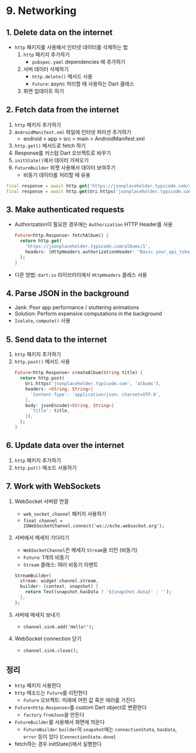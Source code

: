 # 9. Networking

## 1. Delete data on the internet

- `http` 패키지를 사용해서 인터넷 데이터를 삭제하는 법
  1. `http` 패키지 추가하기
     - `pubspec.yaml` dependencies 에 추가하기
  2. 서버 데이터 삭제하기
     - `http.delete()` 메서드 사용
     - `Future`: async 처리할 때 사용하는 Dart 클래스
  3. 화면 업데이트 하기

## 2. Fetch data from the internet

1. `http` 패키지 추가하기
2. `AndroidManifest.xml` 파일에 인터넷 퍼미션 추가하기
   - android > app > src > main > AndroidManifest.xml
3. `http.get()` 메서드로 fetch 하기
4. Response를 커스텀 Dart 오브젝트로 바꾸기
5. `initState()`에서 데이터 가져오기
6. `FutureBuilder` 위젯 사용해서 데이터 보여주기
   - 비동기 데이터를 처리할 때 유용

```dart
final response = await http.get('https://jsonplaceholder.typicode.com/albums/1');
final response = await http.get(Uri.https('jsonplaceholder.typicode.com', 'albums/1'));
```

## 3. Make authenticated requests

- Authorization이 필요한 경우에는 `Authorization` HTTP Header를 사용
  ```dart
  Future<http.Response> fetchAlbum() {
    return http.get(
      'https://jsonplaceholder.typicode.com/albums/1',
      headers: {HttpHeaders.authorizationHeader: "Basic your_api_token_here"},
    );
  }
  ```
- 다른 방법: `dart:io` 라이브러리에서 `HttpHeaders` 클래스 사용

## 4. Parse JSON in the background

- Jank: Poor app performance / stuttering animations
- Solution: Perform expensive computations in the background
- `Isolate`, `compute()` 사용

## 5. Send data to the internet

1. `http` 패키지 추가하기
2. `http.post()` 메서드 사용
   ```dart
   Future<http.Response> createAlbum(String title) {
     return http.post(
       Uri.https('jsonplaceholder.typicode.com', 'albums'),
       headers: <String, String>{
         'Content-Type': 'application/json; charset=UTF-8',
       },
       body: jsonEncode(<String, String>{
         'title': title,
       }),
     );
   }
   ```

## 6. Update data over the internet

1. `http` 패키지 추가하기
2. `http.put()` 메소드 사용하기

## 7. Work with WebSockets

1. WebSocket 서버랑 연결
   - `web_socket_channel` 패키지 사용하기
   - `final channel = IOWebSocketChannel.connect('ws://echo.websocket.org');`
2. 서버에서 메세지 기다리기

   - `WebSocketChannel`은 메세지 `Stream`을 리턴 (비동기)
   - `Future`: 1개의 비동기
   - `Stream` 클래스: 여러 비동기 이벤트

   ```dart
   StreamBuilder(
     stream: widget.channel.stream,
     builder: (context, snapshot) {
       return Text(snapshot.hasData ? '${snapshot.data}' : '');
     },
   );
   ```

3. 서버에 메세지 보내기
   - `channel.sink.add('Hello!');`
4. WebSocket connection 닫기
   - `channel.sink.close();`

## 정리

- `http` 패키지 사용한다
- `http` 메소드는 `Future`를 리턴한다
  - `Future` 오브젝트: 미래에 어떤 값 혹은 에러를 가진다
- `Future<http.Response>`를 custom Dart object로 변환한다
  - `factory` `fromJson`을 만든다
- `FutureBuilder`를 사용해서 화면에 띄운다
  - `FutureBuilder` `builder`의 `snapshot`에는 `connectionState`, `hasData`, `error` 등이 있다 (`ConnectionState.done`)
- fetch하는 경우 initState()에서 실행한다
